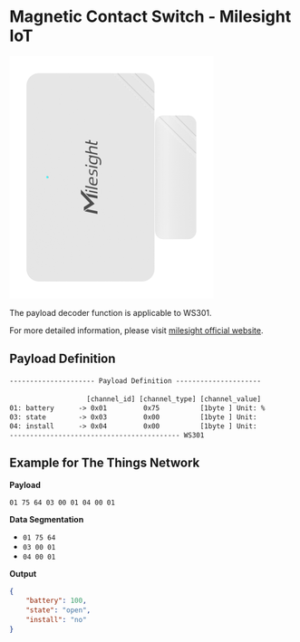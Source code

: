 # Magnetic Contact Switch - Milesight IoT

![WS301](WS301.png)

The payload decoder function is applicable to WS301.

For more detailed information, please visit [milesight official website](https://www.milesight-iot.com).

## Payload Definition

```
--------------------- Payload Definition ---------------------

                   [channel_id] [channel_type] [channel_value]
01: battery      -> 0x01         0x75          [1byte ] Unit: %
03: state        -> 0x03         0x00          [1byte ] Unit:
04: install      -> 0x04         0x00          [1byte ] Unit:
------------------------------------------ WS301
```

## Example for The Things Network

**Payload**

```
01 75 64 03 00 01 04 00 01
```

**Data Segmentation**

-   `01 75 64`
-   `03 00 01`
-   `04 00 01`

**Output**

```json
{
    "battery": 100,
    "state": "open",
    "install": "no"
}
```

